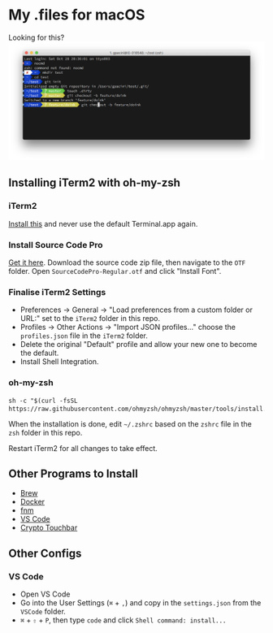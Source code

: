# My .files for macOS

Looking for this?
![Terminal](terminal.png)

## Installing iTerm2 with oh-my-zsh

### iTerm2
[Install this](https://www.iterm2.com/) and never use the default Terminal.app again.

### Install Source Code Pro
[Get it here](https://github.com/adobe-fonts/source-code-pro/releases/tag/2.030R-ro%2F1.050R-it). Download the source code zip file, then navigate to the `OTF` folder. Open `SourceCodePro-Regular.otf` and click "Install Font".

### Finalise iTerm2 Settings
 - Preferences → General → "Load preferences from a custom folder or URL:" set to the `iTerm2` folder in this repo.
 - Profiles → Other Actions → "Import JSON profiles..." choose the `profiles.json` file in the `iTerm2` folder.
 - Delete the original "Default" profile and allow your new one to become the default.
 - Install Shell Integration.

### oh-my-zsh
    
    sh -c "$(curl -fsSL https://raw.githubusercontent.com/ohmyzsh/ohmyzsh/master/tools/install.sh)"
    
When the installation is done, edit `~/.zshrc` based on the `zshrc` file in the `zsh` folder in this repo.

Restart iTerm2 for all changes to take effect.

## Other Programs to Install
 - [Brew](https://brew.sh/)
 - [Docker](https://docs.docker.com/docker-for-mac/install/)
 - [fnm](https://github.com/Schniz/fnm)
 - [VS Code](https://code.visualstudio.com/docs?dv=osx)
 - [Crypto Touchbar](https://chrislennon.github.io/Crypto-Touchbar-App/)

## Other Configs
 
### VS Code
 - Open VS Code
 - Go into the User Settings (`⌘` + `,`) and copy in the `settings.json` from the `VSCode` folder.
 - `⌘` + `⇧` + `P`, then type `code` and click `Shell command: install...`
